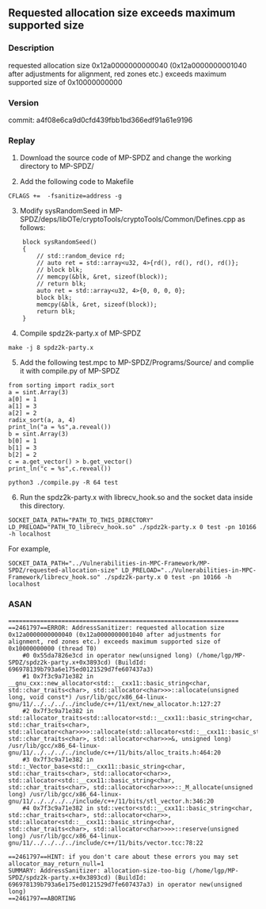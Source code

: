 ## Requested allocation size exceeds maximum supported size


### Description

requested allocation size 0x12a0000000000040 (0x12a0000000001040 after adjustments for alignment, red zones etc.) exceeds maximum supported size of 0x10000000000


### Version

commit: a4f08e6ca9d0cfd439fbb1bd366edf91a61e9196

### Replay

1. Download the source code of MP-SPDZ and change the working directory to MP-SPDZ/ 

2. Add the following code to Makefile

```
CFLAGS +=  -fsanitize=address -g 
```

3. Modify sysRandomSeed in MP-SPDZ/deps/libOTe/cryptoTools/cryptoTools/Common/Defines.cpp as follows:

```
    block sysRandomSeed()
    {
        // std::random_device rd;
        // auto ret = std::array<u32, 4>{rd(), rd(), rd(), rd()};
        // block blk;
        // memcpy(&blk, &ret, sizeof(block));
        // return blk;
        auto ret = std::array<u32, 4>{0, 0, 0, 0};
        block blk;
        memcpy(&blk, &ret, sizeof(block));
        return blk;
    }
```

4. Compile spdz2k-party.x of MP-SPDZ

```
make -j 8 spdz2k-party.x
```

5. Add the following test.mpc to MP-SPDZ/Programs/Source/ and complie it with compile.py of MP-SPDZ

```
from sorting import radix_sort
a = sint.Array(3)
a[0] = 1
a[1] = 3
a[2] = 2
radix_sort(a, a, 4)
print_ln("a = %s",a.reveal())
b = sint.Array(3)
b[0] = 1
b[1] = 3
b[2] = 2
c = a.get_vector() > b.get_vector()
print_ln("c = %s",c.reveal())
```

```
python3 ./compile.py -R 64 test
```


6. Run the spdz2k-party.x with librecv_hook.so and the socket data inside this directory.


```
SOCKET_DATA_PATH="PATH_TO_THIS_DIRECTORY" LD_PRELOAD="PATH_TO_librecv_hook.so" ./spdz2k-party.x 0 test -pn 10166 -h localhost
```
For example,
```
SOCKET_DATA_PATH="../Vulnerabilities-in-MPC-Framework/MP-SPDZ/requested-allocation-size" LD_PRELOAD="../Vulnerabilities-in-MPC-Framework/librecv_hook.so" ./spdz2k-party.x 0 test -pn 10166 -h localhost
```

### ASAN

```
=================================================================
==2461797==ERROR: AddressSanitizer: requested allocation size 0x12a0000000000040 (0x12a0000000001040 after adjustments for alignment, red zones etc.) exceeds maximum supported size of 0x10000000000 (thread T0)
    #0 0x55da7826e3cd in operator new(unsigned long) (/home/lgp/MP-SPDZ/spdz2k-party.x+0x3893cd) (BuildId: 696978139b793a6e175ed0121529d7fe607437a3)
    #1 0x7f3c9a71e382 in __gnu_cxx::new_allocator<std::__cxx11::basic_string<char, std::char_traits<char>, std::allocator<char>>>::allocate(unsigned long, void const*) /usr/lib/gcc/x86_64-linux-gnu/11/../../../../include/c++/11/ext/new_allocator.h:127:27
    #2 0x7f3c9a71e382 in std::allocator_traits<std::allocator<std::__cxx11::basic_string<char, std::char_traits<char>, std::allocator<char>>>>::allocate(std::allocator<std::__cxx11::basic_string<char, std::char_traits<char>, std::allocator<char>>>&, unsigned long) /usr/lib/gcc/x86_64-linux-gnu/11/../../../../include/c++/11/bits/alloc_traits.h:464:20
    #3 0x7f3c9a71e382 in std::_Vector_base<std::__cxx11::basic_string<char, std::char_traits<char>, std::allocator<char>>, std::allocator<std::__cxx11::basic_string<char, std::char_traits<char>, std::allocator<char>>>>::_M_allocate(unsigned long) /usr/lib/gcc/x86_64-linux-gnu/11/../../../../include/c++/11/bits/stl_vector.h:346:20
    #4 0x7f3c9a71e382 in std::vector<std::__cxx11::basic_string<char, std::char_traits<char>, std::allocator<char>>, std::allocator<std::__cxx11::basic_string<char, std::char_traits<char>, std::allocator<char>>>>::reserve(unsigned long) /usr/lib/gcc/x86_64-linux-gnu/11/../../../../include/c++/11/bits/vector.tcc:78:22

==2461797==HINT: if you don't care about these errors you may set allocator_may_return_null=1
SUMMARY: AddressSanitizer: allocation-size-too-big (/home/lgp/MP-SPDZ/spdz2k-party.x+0x3893cd) (BuildId: 696978139b793a6e175ed0121529d7fe607437a3) in operator new(unsigned long)
==2461797==ABORTING
```
